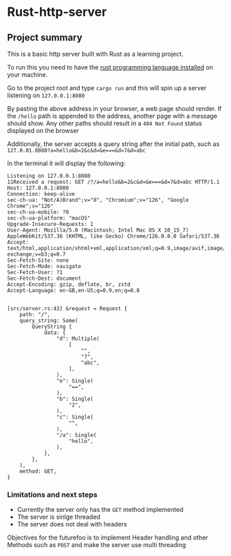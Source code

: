 # Rust-http-server

## Project summary

This is a basic http server built with Rust as a learning project.

To run this you need to have the [rust programming language installed](https://www.rust-lang.org/learn/get-started) on your machine.

Go to the project root and type `cargo run` and this will spin up a server listening on `127.0.0.1:8080`

By pasting the above address in your browser, a web page should render. If the `/hello` path is appended to the address, another page with a message should show. Any other paths should result in a `404 Not Found` status displayed on the browser

Additionally, the server accepts a query string after the initial path, such as `127.0.01.8080?a=hello&b=2&c&d=&e===&d=7&d=abc`

In the terminal it will display the following:

```
Listening on 127.0.0.1:8080
11Received a request: GET /?/a=hello&b=2&c&d=&e===&d=7&d=abc HTTP/1.1
Host: 127.0.0.1:8080
Connection: keep-alive
sec-ch-ua: "Not/A)Brand";v="8", "Chromium";v="126", "Google Chrome";v="126"
sec-ch-ua-mobile: ?0
sec-ch-ua-platform: "macOS"
Upgrade-Insecure-Requests: 1
User-Agent: Mozilla/5.0 (Macintosh; Intel Mac OS X 10_15_7) AppleWebKit/537.36 (KHTML, like Gecko) Chrome/126.0.0.0 Safari/537.36
Accept: text/html,application/xhtml+xml,application/xml;q=0.9,image/avif,image/webp,image/apng,*/*;q=0.8,application/signed-exchange;v=b3;q=0.7
Sec-Fetch-Site: none
Sec-Fetch-Mode: navigate
Sec-Fetch-User: ?1
Sec-Fetch-Dest: document
Accept-Encoding: gzip, deflate, br, zstd
Accept-Language: en-GB,en-US;q=0.9,en;q=0.8


[src/server.rs:43] &request = Request {
    path: "/",
    query_string: Some(
        QueryString {
            data: {
                "d": Multiple(
                    [
                        "",
                        "7",
                        "abc",
                    ],
                ),
                "e": Single(
                    "==",
                ),
                "b": Single(
                    "2",
                ),
                "c": Single(
                    "",
                ),
                "/a": Single(
                    "hello",
                ),
            },
        },
    ),
    method: GET,
}
```

### Limitations and next steps

- Currently the server only has the `GET` method implemented
- The server is sinlge threaded
- The server does not deal with headers

Objectives for the futurefoo is to implement Header handling and other Methods such as `POST` and make the server use multi threading
